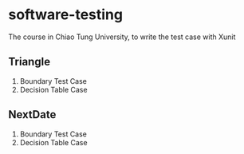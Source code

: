 # software-testing

The course in Chiao Tung University, to write the test case with Xunit

## Triangle 
1. Boundary Test Case
2. Decision Table Case

## NextDate
1. Boundary Test Case
2. Decision Table Case
